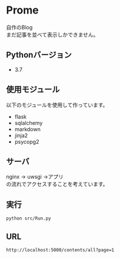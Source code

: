 # Prome
自作のBlog   
まだ記事を並べて表示しかできません。
## Pythonバージョン
- 3.7
## 使用モジュール
以下のモジュールを使用して作っています。   
- flask
- sqlalchemy
- markdown
- jinja2
- psycopg2
## サーバ
nginx -> uwsgi ->アプリ   
の流れでアクセスすることを考えています。

## 実行
```
python src/Run.py
```
## URL
```
http://localhost:5000/contents/all?page=1
```